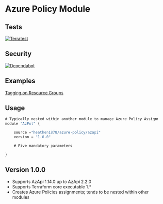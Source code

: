 # Azure Policy Module

## Tests

[![Terratest](https://github.com/heathen1878/terraform-azapi-azure-policy/actions/workflows/module_tests.yaml/badge.svg)](https://github.com/heathen1878/terraform-azapi-azure-policy/actions/workflows/module_tests.yaml)

## Security

[![Dependabot](https://img.shields.io/badge/dependabot-active-brightgreen?style=flat-square&logo=dependabot)](https://github.com/heathen1878/terraform-azapi-azure-policy/security/dependabot)

## Examples

[Tagging on Resource Groups](examples/tagging/README.md)

## Usage

```go
# Typically nested within another module to manage Azure Policy Assignments
module "AzPol" {

    source ="heathen1878/azure-policy/azapi"
    version = "1.0.0"

    # Five mandatory parameters

}

```

## Version 1.0.0

- Supports AzApi 1.14.0 up to AzApi 2.2.0
- Supports Terraform core executable 1.*
- Creates Azure Policies assignments; tends to be nested within other modules
